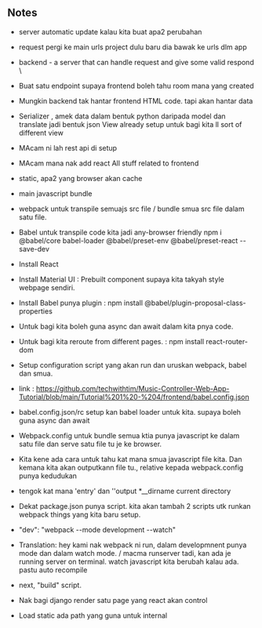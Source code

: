 ## Notes
 * server automatic update kalau kita buat apa2 perubahan
 * request pergi ke main urls project dulu baru dia bawak ke urls dlm app
 * backend - a server that can handle request and give some valid respond \
 * Buat satu endpoint supaya frontend boleh tahu room mana yang created
 * Mungkin backend tak hantar frontend HTML code. tapi akan hantar data
 * Serializer , amek data dalam bentuk python daripada model dan translate jadi bentuk json
 View already setup untuk bagi kita ll sort of different view
 * MAcam ni lah rest api di setup
 * MAcam mana nak add react
 All stuff related to frontend
 * static, apa2 yang browser akan cache
 * main javascript bundle
 * webpack untuk transpile semuajs  src file / bundle smua src file dalam satu file.
 * Babel untuk transpile code kita jadi any-browser friendly
 npm i @babel/core babel-loader @babel/preset-env @babel/preset-react --save-dev
 * Install React
 * Install Material UI : Prebuilt component supaya kita takyah style webpage sendiri.
 * Install Babel punya plugin : npm install @babel/plugin-proposal-class-properties
 * Untuk bagi kita boleh guna async dan await dalam kita pnya code.
 * Untuk bagi kita reroute from different pages. : npm install react-router-dom
* Setup configuration script yang akan run  dan uruskan webpack, babel dan smua.
* link : https://github.com/techwithtim/Music-Controller-Web-App-Tutorial/blob/main/Tutorial%201%20-%204/frontend/babel.config.json 
* babel.config.json/rc setup kan babel loader untuk kita. supaya boleh guna async dan await
* Webpack.config untuk bundle semua ktia punya javascript ke dalam satu file dan serve satu file tu je ke browser.
* Kita kene ada cara untuk tahu kat mana smua javascript file kita. Dan kemana kita akan outputkann file tu., relative kepada webpack.config punya kedudukan
* tengok kat mana 'entry' dan ''output
*__dirname current directory

* Dekat package.json punya script. kita akan tambah 2 scripts utk runkan webpack things yang kita baru setup.
*  "dev": "webpack --mode development --watch" 
* Translation: hey kami nak webpack ni run, dalam developmnent punya mode dan dalam watch mode. / macma runserver tadi, kan ada je running server on terminal. watch javascript kita berubah kalau ada.
pastu auto recompile
* next, "build" script.
* Nak bagi django render satu page yang react akan control

* Load static
ada path yang guna untuk internal